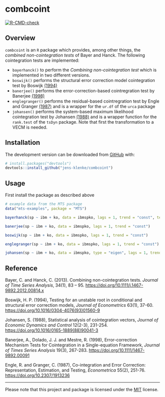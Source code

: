 
<!-- README.md is generated from README.Rmd. Please edit that file -->

# combcoint

<!-- badges: start -->

[![R-CMD-check](https://github.com/jens-klenke/combcoint/workflows/R-CMD-check/badge.svg)](https://github.com/jens-klenke/combcoint/actions)
<!-- badges: end -->

## Overview

`combcoint` is an `R` package which provides, among other things, the
*combined non-cointegration tests* of Bayer and Hanck. The following
cointegration tests are implemented:

-   `bayerhanck()` to perform the *Combining non-cointegration test*
    which is implemented in two different versions.
-   `boswijk()` performs the structural error correction model
    cointegration test by Boswijk
    [(1994)](https://doi.org/10.1016/0304-4076(93)01560-9)
-   `banerjee()` performs the error-correction-based cointregration test
    by Banerjee [(1998)](https://doi.org/10.1111/1467-9892.00091)
-   `englegranger()` performs the residual-based cointregration test by
    Engle and Granger [(1987)](https://doi.org/10.2307/1913236) and is a
    wrapper for the `ur.df` of the `urca` package
-   `johansen()` performs the system-based maximum likelihood
    cointegration test by Johansen
    [(1988)](https://doi.org/10.1016/0165-1889(88)90041-3) and is a
    wrapper function for the `rank.test` of the `tsDyn` package. Note
    that first the transformation to a VECM is needed.

## Installation

<!--
You can install the released version of combcoint from [CRAN](https://CRAN.R-project.org) with:


```r
install.packages("combcoint")
```
-->

The development version can be downloaded from
[GitHub](https://github.com/jens-klenke/combcoint) with:

``` r
# install.packages("devtools")
devtools::install_github("jens-klenke/combcoint")
```

## Usage

First install the package as described above

``` r
# example data from the MTS package 
data("mts-examples", package = "MTS")

bayerhanck(sp ~ ibm + ko, data = ibmspko, lags = 1, trend = "const", test = "all")

banerjee(sp ~ ibm + ko, data = ibmspko, lags = 1, trend = "const")

boswijk(sp ~ ibm + ko, data = ibmspko, lags = 1, trend = "const")

englegranger(sp ~ ibm + ko, data = ibmspko, lags = 1, trend = "const")

johansen(sp ~ ibm + ko, data = ibmspko, type = "eigen", lags = 1, trend = "const")
```

## Reference

Bayer, C. and Hanck, C. (2013). Combining non-cointegration tests.
*Journal of Time Series Analysis*, 34(1), 83 – 95.
<https://doi.org/10.1111/j.1467-9892.2012.00814.x>

Boswijk, H. P. (1994), Testing for an unstable root in conditional and
structural error correction models, *Journal of Econometrics* 63(1),
37-60. <https://doi.org/10.1016/0304-4076(93)01560-9>

Johansen, S. (1988), Statistical analysis of cointegration vectors,
*Journal of Economic Dynamics and Control* 12(2-3), 231-254.
<https://doi.org/10.1016/0165-1889(88)90041-3>

Banerjee, A., Dolado, J. J. and Mestre, R. (1998), Error-correction
Mechanism Tests for Cointegration in a Single-equation Framework,
*Journal of Times Series Analysis* 19(3), 267-283.
<https://doi.org/10.1111/1467-9892.00091>

Engle, R. and Granger, C. (1987), Co-integration and Error Correction:
Representation, Estimation, and Testing, *Econometrica* 55(2), 251-76.
<https://doi.org/10.2307/1913236>

------------------------------------------------------------------------

Please note that this project and package is licensed under the
[MIT](https://github.com/jens-klenke/combcoint/blob/master/LICENSE.md)
license.
